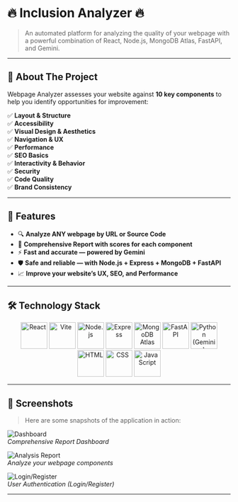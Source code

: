# 🔥 Inclusion Analyzer 🔥

> An automated platform for analyzing the quality of your webpage with a powerful combination of React, Node.js, MongoDB Atlas, FastAPI, and Gemini.  

---

## 📝 **About The Project**

Webpage Analyzer assesses your website against **10 key components** to help you identify opportunities for improvement:

✅ **Layout & Structure**  
✅ **Accessibility**  
✅ **Visual Design & Aesthetics**  
✅ **Navigation & UX**  
✅ **Performance**  
✅ **SEO Basics**  
✅ **Interactivity & Behavior**  
✅ **Security**  
✅ **Code Quality**  
✅ **Brand Consistency**  

---

## 🚀 **Features**

- 🔍 **Analyze ANY webpage by URL or Source Code**  
- 🌟 **Comprehensive Report with scores for each component**  
- ⚡ **Fast and accurate — powered by Gemini**  
- 🛡 **Safe and reliable — with Node.js + Express + MongoDB + FastAPI**  
- 📈 **Improve your website’s UX, SEO, and Performance**  

---

## 🛠 **Technology Stack**

<p align="center">
  <img src="https://cdn.jsdelivr.net/gh/devicons/devicon@latest/icons/react/react-original.svg" alt="React" width="60" height="60"/>
  <img src="https://cdn.jsdelivr.net/gh/devicons/devicon@latest/icons/vite/vite-original.svg" alt="Vite" width="60" height="60"/>
  <img src="https://cdn.jsdelivr.net/gh/devicons/devicon@latest/icons/nodejs/nodejs-original.svg" alt="Node.js" width="60" height="60"/>
  <img src="https://cdn.jsdelivr.net/gh/devicons/devicon@latest/icons/express/express-original.svg" alt="Express" width="60" height="60"/>
  <img src="https://cdn.jsdelivr.net/gh/devicons/devicon@latest/icons/mongodb/mongodb-original.svg" alt="MongoDB Atlas" width="60" height="60"/>
  <img src="https://cdn.jsdelivr.net/gh/devicons/devicon@latest/icons/fastapi/fastapi-original.svg" alt="FastAPI" width="60" height="60"/>
  <img src="https://cdn.jsdelivr.net/gh/devicons/devicon@latest/icons/python/python-original.svg" alt="Python (Gemini)" width="60" height="60"/>
  <img src="https://cdn.jsdelivr.net/gh/devicons/devicon@latest/icons/html5/html5-original.svg" alt="HTML" width="60" height="60"/>
  <img src="https://cdn.jsdelivr.net/gh/devicons/devicon@latest/icons/css3/css3-original.svg" alt="CSS" width="60" height="60"/>
  <img src="https://cdn.jsdelivr.net/gh/devicons/devicon@latest/icons/javascript/javascript-original.svg" alt="JavaScript" width="60" height="60"/>
  
</p>


---

## 🥇 **Screenshots**

> Here are some snapshots of the application in action:

![Dashboard](./images/dashboard.png)  
*Comprehensive Report Dashboard*

![Analysis Report](./images/analysis.png)  
*Analyze your webpage components*

![Login/Register](./images/login.png)  
*User Authentication (Login/Register)*  

---



